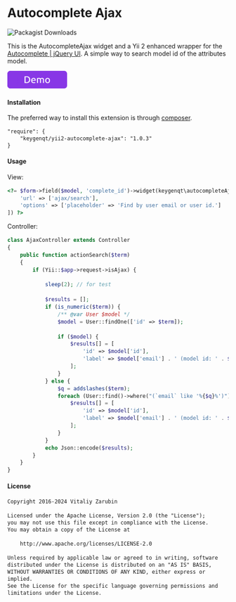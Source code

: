 Autocomplete Ajax
===================

![Packagist Downloads](https://img.shields.io/packagist/dt/keygenqt/yii2-autocomplete-ajax)

This is the AutocompleteAjax widget and a Yii 2 enhanced wrapper for the [Autocomplete | jQuery UI](https://jqueryui.com/autocomplete/). A simple way to search model id of the attributes model.

<p>
    <a href="https://old.keygenqt.com/work/yii2-autocomplete-ajax">
        <img src="data/demo_button.gif" width="136px"/>
    </a>
</p>

#### Installation

The preferred way to install this extension is through [composer](http://getcomposer.org/download/).

```
"require": {
    "keygenqt/yii2-autocomplete-ajax": "1.0.3"
}
```

#### Usage

View:

```php
<?= $form->field($model, 'complete_id')->widget(keygenqt\autocompleteAjax\AutocompleteAjax::class, [
    'url' => ['ajax/search'],
    'options' => ['placeholder' => 'Find by user email or user id.']
]) ?>
```

Controller:

```php
class AjaxController extends Controller
{
    public function actionSearch($term)
    {
        if (Yii::$app->request->isAjax) {

            sleep(2); // for test

            $results = [];
            if (is_numeric($term)) {
                /** @var User $model */
                $model = User::findOne(['id' => $term]);

                if ($model) {
                    $results[] = [
                        'id' => $model['id'],
                        'label' => $model['email'] . ' (model id: ' . $model['id'] . ')',
                    ];
                }
            } else {
                $q = addslashes($term);
                foreach (User::find()->where("(`email` like '%{$q}%')")->all() as $model) {
                    $results[] = [
                        'id' => $model['id'],
                        'label' => $model['email'] . ' (model id: ' . $model['id'] . ')',
                    ];
                }
            }
            echo Json::encode($results);
        }
    }
}
```

#### License

```
Copyright 2016-2024 Vitaliy Zarubin

Licensed under the Apache License, Version 2.0 (the "License");
you may not use this file except in compliance with the License.
You may obtain a copy of the License at

    http://www.apache.org/licenses/LICENSE-2.0

Unless required by applicable law or agreed to in writing, software
distributed under the License is distributed on an "AS IS" BASIS,
WITHOUT WARRANTIES OR CONDITIONS OF ANY KIND, either express or implied.
See the License for the specific language governing permissions and
limitations under the License.
```
